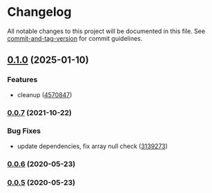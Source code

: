 # Changelog

All notable changes to this project will be documented in this file. See [commit-and-tag-version](https://github.com/absolute-version/commit-and-tag-version) for commit guidelines.

## [0.1.0](https://github.com/Liquid-JS/extractor/compare/v0.0.7...v0.1.0) (2025-01-10)


### Features

* cleanup ([4570847](https://github.com/Liquid-JS/extractor/commit/45708470624a036e05b513df802f49547568f7e9))

### [0.0.7](https://github.com/Liquid-JS/extractor/compare/v0.0.6...v0.0.7) (2021-10-22)


### Bug Fixes

* update dependencies, fix array null check ([3139273](https://github.com/Liquid-JS/extractor/commit/3139273694a3f308d7cc1d53e4044f58e14ab491))

### [0.0.6](https://github.com/Liquid-JS/extractor/compare/v0.0.5...v0.0.6) (2020-05-23)

### [0.0.5](https://github.com/Liquid-JS/extractor/compare/v0.0.4...v0.0.5) (2020-05-23)
